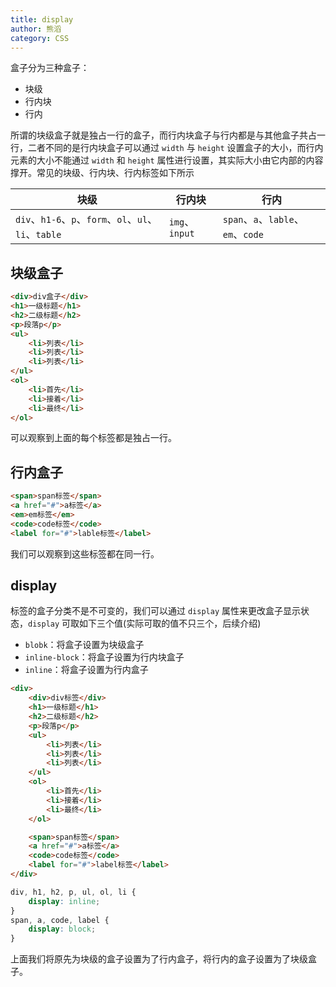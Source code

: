 ```yaml
---
title: display
author: 熊滔
category: CSS
---
```


盒子分为三种盒子：

- 块级
- 行内块
- 行内

所谓的块级盒子就是独占一行的盒子，而行内块盒子与行内都是与其他盒子共占一行，二者不同的是行内块盒子可以通过 `width` 与 `height` 设置盒子的大小，而行内元素的大小不能通过 `width` 和 `height` 属性进行设置，其实际大小由它内部的内容撑开。常见的块级、行内块、行内标签如下所示

| 块级                                                  | 行内块         | 行内                               |
| ----------------------------------------------------- | -------------- | ---------------------------------- |
| `div`、`h1-6`、`p`、`form`、`ol`、`ul`、`li`、`table` | `img`、`input` | `span`、`a`、`lable`、`em`、`code` |

## 块级盒子

```html
<div>div盒子</div>
<h1>一级标题</h1>
<h2>二级标题</h2>
<p>段落p</p>
<ul>
    <li>列表</li>
    <li>列表</li>
    <li>列表</li>
</ul>
<ol>
    <li>首先</li>
    <li>接着</li>
    <li>最终</li>
</ol>
```

<DisplayBox>
<CSS-Demo-16></CSS-Demo-16>
</DisplayBox>

可以观察到上面的每个标签都是独占一行。

## 行内盒子

```html
<span>span标签</span>
<a href="#">a标签</a>
<em>em标签</em>
<code>code标签</code>
<label for="#">lable标签</label>
```

<DisplayBox>
<CSS-Demo-17></CSS-Demo-17>
</DisplayBox>

我们可以观察到这些标签都在同一行。

## display

标签的盒子分类不是不可变的，我们可以通过 `display` 属性来更改盒子显示状态，`display` 可取如下三个值(实际可取的值不只三个，后续介绍)

- `blobk`：将盒子设置为块级盒子
- `inline-block`：将盒子设置为行内块盒子
- `inline`：将盒子设置为行内盒子

<CodeGroup>
<CodeGroupItem title="html" active>

```html
<div>
    <div>div标签</div>
    <h1>一级标题</h1>
    <h2>二级标题</h2>
    <p>段落p</p>
    <ul>
        <li>列表</li>
        <li>列表</li>
        <li>列表</li>
    </ul>
    <ol>
        <li>首先</li>
        <li>接着</li>
        <li>最终</li>
    </ol>

    <span>span标签</span>
    <a href="#">a标签</a>
    <code>code标签</code>
    <label for="#">label标签</label>
</div>
```

</CodeGroupItem>

<CodeGroupItem title="css">

```css
div, h1, h2, p, ul, ol, li {
    display: inline;
}
span, a, code, label {
    display: block;
}
```

</CodeGroupItem>
</CodeGroup>

<DisplayBox>
<CSS-Demo-18></CSS-Demo-18>
</DisplayBox>

上面我们将原先为块级的盒子设置为了行内盒子，将行内的盒子设置为了块级盒子。